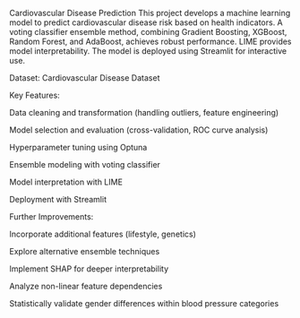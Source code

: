 Cardiovascular Disease Prediction
This project develops a machine learning model to predict cardiovascular disease risk based on health indicators. A voting classifier ensemble method, combining Gradient Boosting, XGBoost, Random Forest, and AdaBoost, achieves robust performance. LIME provides model interpretability. The model is deployed using Streamlit for interactive use.

Dataset: Cardiovascular Disease Dataset

Key Features:

Data cleaning and transformation (handling outliers, feature engineering)

Model selection and evaluation (cross-validation, ROC curve analysis)

Hyperparameter tuning using Optuna

Ensemble modeling with voting classifier

Model interpretation with LIME

Deployment with Streamlit

Further Improvements:

Incorporate additional features (lifestyle, genetics)

Explore alternative ensemble techniques

Implement SHAP for deeper interpretability

Analyze non-linear feature dependencies

Statistically validate gender differences within blood pressure categories
